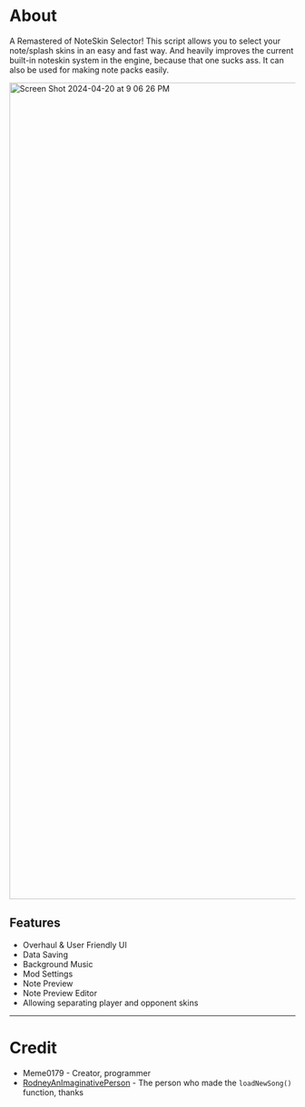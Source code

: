 # About
A Remastered of NoteSkin Selector! This script allows you to select your note/splash skins in an easy and fast way. And heavily improves the current built-in noteskin system in the engine, because that one sucks ass. It can also be used for making note packs easily.

<img width="1440" alt="Screen Shot 2024-04-20 at 9 06 26 PM" src="https://github.com/Meme1079/NoteSkin-Selector-Remaster/assets/101881784/02cca4d7-eee2-4a4b-b001-d4a275214918">


## Features
- Overhaul & User Friendly UI
- Data Saving
- Background Music
- Mod Settings
- Note Preview
- Note Preview Editor
- Allowing separating player and opponent skins

***

# Credit
- Meme0179 - Creator, programmer
- [RodneyAnImaginativePerson](https://github.com/RodneyAnImaginativePerson) - The person who made the `loadNewSong()` function, thanks